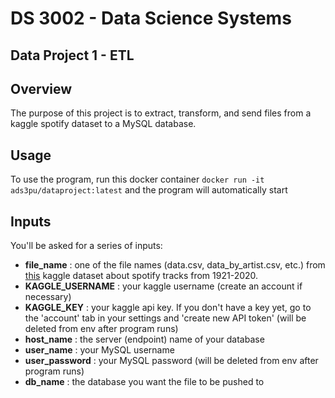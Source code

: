 # DS 3002 - Data Science Systems

## Data Project 1 - ETL

## Overview

The purpose of this project is to extract, transform, and send files from a kaggle spotify dataset to a MySQL database.

## Usage

To use the program, run this docker container `docker run -it ads3pu/dataproject:latest` and the program will automatically start

## Inputs

You'll be asked for a series of inputs: 

 - **file_name** : one of the file names (data.csv, data_by_artist.csv, etc.) from [this](https://www.kaggle.com/yamaerenay/spotify-dataset-19212020-160k-tracks?select=data.csv) kaggle dataset about spotify tracks from 1921-2020.
 - **KAGGLE_USERNAME** : your kaggle username (create an account if necessary)
 - **KAGGLE_KEY** : your kaggle api key. If you don't have a key yet, go to the 'account' tab in your settings and 'create new API token' (will be deleted from env after program runs)
 - **host_name** : the server (endpoint) name of your database
 - **user_name** : your MySQL username
 - **user_password** : your MySQL password (will be deleted from env after program runs)
 - **db_name** : the database you want the file to be pushed to

